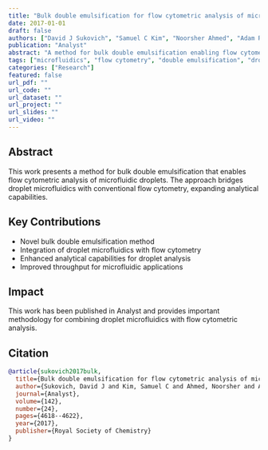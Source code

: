 ```yaml
---
title: "Bulk double emulsification for flow cytometric analysis of microfluidic droplets"
date: 2017-01-01
draft: false
authors: ["David J Sukovich", "Samuel C Kim", "Noorsher Ahmed", "Adam R Abate"]
publication: "Analyst"
abstract: "A method for bulk double emulsification enabling flow cytometric analysis of microfluidic droplets, bridging droplet microfluidics with flow cytometry."
tags: ["microfluidics", "flow cytometry", "double emulsification", "droplet analysis", "biotechnology"]
categories: ["Research"]
featured: false
url_pdf: ""
url_code: ""
url_dataset: ""
url_project: ""
url_slides: ""
url_video: ""
---
```


## Abstract

This work presents a method for bulk double emulsification that enables flow cytometric analysis of microfluidic droplets. The approach bridges droplet microfluidics with conventional flow cytometry, expanding analytical capabilities.

## Key Contributions

- Novel bulk double emulsification method
- Integration of droplet microfluidics with flow cytometry
- Enhanced analytical capabilities for droplet analysis
- Improved throughput for microfluidic applications

## Impact

This work has been published in Analyst and provides important methodology for combining droplet microfluidics with flow cytometric analysis.

## Citation

```bibtex
@article{sukovich2017bulk,
  title={Bulk double emulsification for flow cytometric analysis of microfluidic droplets},
  author={Sukovich, David J and Kim, Samuel C and Ahmed, Noorsher and Abate, Adam R},
  journal={Analyst},
  volume={142},
  number={24},
  pages={4618--4622},
  year={2017},
  publisher={Royal Society of Chemistry}
}
``` 
